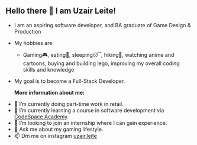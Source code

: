 ## Hello there 👋 I am Uzair Leite! 

* I am an aspiring software developer, and BA graduate of Game Design & Production
* My hobbies are:
  * Gaming🎮, eating🍣, sleeping😴, hiking🥾, watching anime and cartoons, buying and building lego, improving my overall coding skills and knowledge
* My goal is to become a Full-Stack Developer.

  **More information about me:**

- 🔭 I’m currently doing part-time work in retail.
- 🌱 I’m currently learning a course in software development via [CodeSpace Academy](https://www.codespace.co.za/).
- 👯 I’m looking to join an internship where I can gain experience.
- 💬 Ask me about my gaming lifestyle.
- 📫 Dm me on instagram [uzair.leite](https://www.instagram.com/uzair.leite/)

<!--
**UzairLeite/UzairLeite** is a ✨ _special_ ✨ repository because its `README.md` (this file) appears on your GitHub profile.
